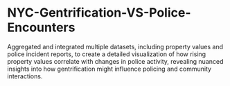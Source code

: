 # NYC-Gentrification-VS-Police-Encounters
Aggregated and integrated multiple datasets, including property values and police incident reports, to create a detailed visualization of how rising property values correlate with changes in police activity, revealing nuanced insights into how gentrification might influence policing and community interactions.
